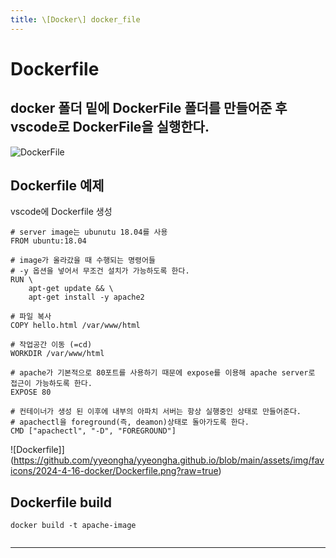 ```yaml
---
title: \[Docker\] docker_file
---
```

# Dockerfile
## docker 폴더 밑에 DockerFile 폴더를 만들어준 후 vscode로 DockerFile을 실행한다.

![DockerFile](https://github.com/yyeongha/yyeongha.github.io/blob/main/assets/img/favicons/2024-4-16-docker/GenerateFolder.png?raw=true)


## Dockerfile 예제
vscode에 Dockerfile 생성

```
# server image는 ubunutu 18.04를 사용
FROM ubuntu:18.04 

# image가 올라갔을 때 수행되는 명령어들
# -y 옵션을 넣어서 무조건 설치가 가능하도록 한다.
RUN \
    apt-get update && \
    apt-get install -y apache2

# 파일 복사 
COPY hello.html /var/www/html

# 작업공간 이동 (=cd)
WORKDIR /var/www/html

# apache가 기본적으로 80포트를 사용하기 때문에 expose를 이용해 apache server로 접근이 가능하도록 한다.
EXPOSE 80 

# 컨테이너가 생성 된 이후에 내부의 아파치 서버는 항상 실행중인 상태로 만들어준다.
# apachectl을 foreground(즉, deamon)상태로 돌아가도록 한다.
CMD ["apachectl", "-D", "FOREGROUND"]
```

![Dockerfile]](https://github.com/yyeongha/yyeongha.github.io/blob/main/assets/img/favicons/2024-4-16-docker/Dockerfile.png?raw=true)


## Dockerfile build
```
docker build -t apache-image
```

![]()

---